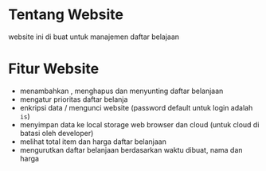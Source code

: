 # Tentang Website
website ini di buat untuk manajemen daftar belajaan

# Fitur Website
- menambahkan , menghapus dan menyunting daftar belanjaan
- mengatur prioritas daftar belanja
- enkripsi data / mengunci website (password default untuk login adalah `is`)
- menyimpan data ke local storage web browser dan cloud (untuk cloud di batasi oleh developer)
- melihat total item dan harga daftar belanjaan
- mengurutkan daftar belanjaan berdasarkan waktu dibuat, nama dan harga
